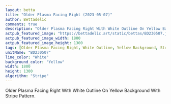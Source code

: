 ```yaml
---
layout: betta
title: "Older Plasma Facing Right (2023-05-07)"
author: Bettadelic
comments: true
description: "Older Plasma Facing Right With White Outline On Yellow Background With Stripe Pattern."
actpub_featured_image: "https://bettadelic.art/static/bettas/BD230507.jpg"
actpub_featured_image_width: 1800
actpub_featured_image_height: 1300
tags: [Older Plasma Facing Right, White Outline, Yellow Background, Stripe Pattern, May 2023]
unitName: "BD230507"
line_color: "White"
background_color: "Yellow"
width: 1800
height: 1300
algorithm: "Stripe"
---
```


Older Plasma Facing Right With White Outline On Yellow Background With Stripe Pattern.
